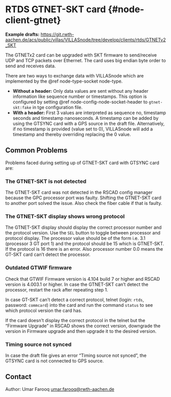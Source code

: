 # RTDS GTNET-SKT card {#node-client-gtnet}

**Example drafts:** <https://git.rwth-aachen.de/acs/public/villas/VILLASnode/tree/develop/clients/rtds/GTNETv2_SKT>

The GTNETx2 card can be upgraded with SKT firmware to send/receive UDP and TCP packets over Ethernet.
The card uses big endian byte order to send and receives data.

There are two ways to exchange data with VILLASnode which are implemented by the @ref node-type-socket node-type.

 - **Without a header:** Only data values are sent without any header information like sequence number or timestamps.
    This option is configured by setting @ref node-config-node-socket-header to `gtnet-skt:fake` in tge configuration file.
 - **With a header:** First 3 values are interpreted as sequence no, timestamp seconds and timestamp nanoseconds.
    A timestamp can be added by using the GTSYNC card with a GPS source in the draft file.
    Alternatively, if no timestamp is provided (value set to 0), VILLASnode will add a timestamp and thereby overriding replacing the 0 value.
 
## Common Problems

Problems faced during setting up of GTNET-SKT card with GTSYNC card are:

### The GTNET-SKT is not detected

The GTNET-SKT card was not detected in the RSCAD config manager because the GPC processor port was faulty.
Shifting the GTNET-SKT card to another port solved the issue.
Also check the fiber cable if that is faulty.

### The GTNET-SKT display shows wrong protocol

The GTNET-SKT display should display the correct processor number and the protocol version.
Use the `SEL` button to toggle between processor and protocol display.
The processor value should be of the form i.e. 3.1 (processor 3 GT port 1) and the protocol should be 15 which is GTNET-SKT.
If the protocol is 16 there is an error.
Also processor number 0.0 means the GT-SKT card can’t detect the processor.

### Outdated GTWIF firmware

Check that GTWIF Firmware version is 4.104 build 7 or higher and RSCAD version is 4.003.1 or higher.
In case the GTNET-SKT can’t detect the processor, restart the rack after repeating step 1.

In case GT-SKT can’t detect a correct protocol, telnet (login: `rtds`, password: `commcard`) into the card and run the command `status` to see which protocol version the card has.

If the card doesn’t display the correct protocol in the telnet but the “Firmware Upgrade” in RSCAD shows the correct version, downgrade the version in Firmware upgrade and then upgrade it to the desired version.
 
### Timing source not synced
 
In case the draft file gives an error “Timing source not synced”, the GTSYNC card is not connected to GPS source.

## Contact
 
Author: Umar Farooq <umar.farooq@rwth-aachen.de>
